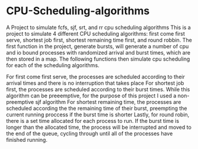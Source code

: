 # CPU-Scheduling-algorithms
A Project to simulate fcfs, sjf, srt, and rr cpu scheduling algorithms
This is a project to simulate 4 different CPU scheduling algorithms: first come first serve, shortest job first, shortest remaining time first, and round robbin. The first function in the project, generate bursts, will generate a number of cpu and io bound processes with randomized arrival and burst times, which are then stored in a map. The following functions then simulate cpu scheduling for each of the scheduling algorithms.

For first come first serve, the processes are scheduled according to their arrival times and there is no interruption that takes place
For shortest job first, the processes are scheduled according to their burst times. While this algorithm can be preeemptive, for the purpose of this project I used a non-preemptive sjf algorithm
For shortest remaining time, the processes are scheduled according the the remaining time of their burst, preempting the current running proccess if the burst time is shorter
Lastly, for round robin, there is a set time allocated for each process to run. If the burst time is longer than the allocated time, the process will be interrupted and moved to the end of the queue, cycling through until all of the processes have finished running.
